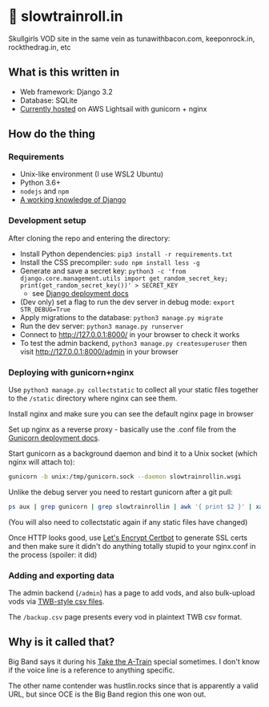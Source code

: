 # 🎷 slowtrainroll.in

Skullgirls VOD site in the same vein as tunawithbacon.com, keeponrock.in, 
rockthedrag.in, etc

## What is this written in

* Web framework: Django 3.2
* Database: SQLite 
* [Currently hosted](https://slowtrainroll.in/) on AWS Lightsail with 
  gunicorn + nginx

## How do the thing

### Requirements

- Unix-like environment (I use WSL2 Ubuntu)
- Python 3.6+
- `nodejs` and `npm`
- [A working knowledge of Django](https://docs.djangoproject.com/en/3.2/intro/tutorial01/)

### Development setup

After cloning the repo and entering the directory:

- Install Python dependencies: `pip3 install -r requirements.txt`
- Install the CSS precompiler: `sudo npm install less -g`
- Generate and save a secret key: `python3 -c 'from django.core.management.utils import get_random_secret_key; print(get_random_secret_key())' > SECRET_KEY` 
  - see [Django deployment docs](https://docs.djangoproject.com/en/3.2/howto/deployment/checklist/#secret-key)
- (Dev only) set a flag to run the dev server in debug mode: `export STR_DEBUG=True`  
- Apply migrations to the database: `python3 manage.py migrate`
- Run the dev server: `python3 manage.py runserver`
- Connect to http://127.0.0.1:8000/ in your browser to check it works
- To test the admin backend, `python3 manage.py createsuperuser` then
  visit http://127.0.0.1:8000/admin in your browser

### Deploying with gunicorn+nginx

Use `python3 manage.py collectstatic` to collect all your static files together
to the `/static` directory where nginx can see them.

Install nginx and make sure you can see the default nginx page in browser

Set up nginx as a reverse proxy - basically use the .conf file from the
[Gunicorn deployment docs](https://docs.gunicorn.org/en/stable/deploy.html).

Start gunicorn as a background daemon and bind it to a Unix socket
(which nginx will attach to):

```bash
gunicorn -b unix:/tmp/gunicorn.sock --daemon slowtrainrollin.wsgi
```

Unlike the debug server you need to restart gunicorn after a git pull: 

```bash
ps aux | grep gunicorn | grep slowtrainrollin | awk '{ print $2 }' | xargs kill -HUP
```

(You will also need to collectstatic again if any static files have changed)

Once HTTP looks good, use [Let's Encrypt Certbot](https://certbot.eff.org/) to 
generate SSL certs and then make sure it didn't do anything totally stupid to 
your nginx.conf in the process (spoiler: it did)

### Adding and exporting data

The admin backend (`/admin`) has a page to add vods, and also bulk-upload vods
via [TWB-style csv files](https://github.com/Servan42/TWB_Parser). 

The `/backup.csv` page presents every vod in plaintext TWB csv format.

## Why is it called that?

Big Band says it during his 
[Take the A-Train](https://www.youtube.com/watch?v=cb2w2m1JmCY) special 
sometimes. I don't know if the voice line is a reference to anything specific.

The other name contender was hustlin.rocks since that is apparently a valid URL,
but since OCE is the Big Band region this one won out.
